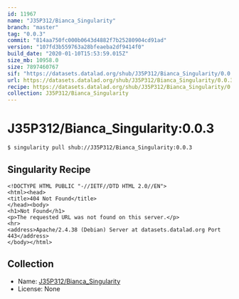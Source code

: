 ```yaml
---
id: 11967
name: "J35P312/Bianca_Singularity"
branch: "master"
tag: "0.0.3"
commit: "814aa750fc000b0643d4882f7b25280904cd91ad"
version: "107fd3b559763a28bfeaeba2df9414f0"
build_date: "2020-01-10T15:53:59.015Z"
size_mb: 10958.0
size: 7897460767
sif: "https://datasets.datalad.org/shub/J35P312/Bianca_Singularity/0.0.3/2020-01-10-814aa750-107fd3b5/107fd3b559763a28bfeaeba2df9414f0.sif"
url: https://datasets.datalad.org/shub/J35P312/Bianca_Singularity/0.0.3/2020-01-10-814aa750-107fd3b5/
recipe: https://datasets.datalad.org/shub/J35P312/Bianca_Singularity/0.0.3/2020-01-10-814aa750-107fd3b5/Singularity
collection: J35P312/Bianca_Singularity
---
```


# J35P312/Bianca_Singularity:0.0.3

```bash
$ singularity pull shub://J35P312/Bianca_Singularity:0.0.3
```

## Singularity Recipe

```singularity
<!DOCTYPE HTML PUBLIC "-//IETF//DTD HTML 2.0//EN">
<html><head>
<title>404 Not Found</title>
</head><body>
<h1>Not Found</h1>
<p>The requested URL was not found on this server.</p>
<hr>
<address>Apache/2.4.38 (Debian) Server at datasets.datalad.org Port 443</address>
</body></html>
```

## Collection

 - Name: [J35P312/Bianca_Singularity](https://github.com/J35P312/Bianca_Singularity)
 - License: None


